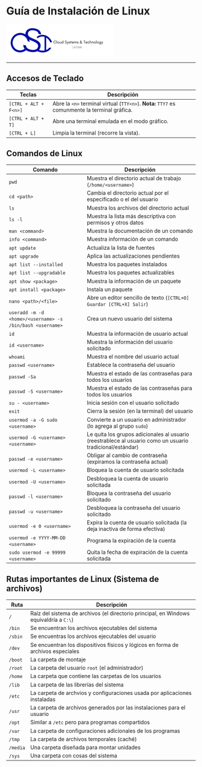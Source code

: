 # Guía de Instalación de Linux

[![CST Logo](./figures/logo.png)](https://cloud-systems-technology.com.mx)

---

## Accesos de Teclado

Teclas | Descripción
--- | ---
`[CTRL + ALT + F<n>]` | Abre la `<n>` terminal virtual (`TTY<n>`). **Nota:** `TTY7` es comunmente la terminal gráfica.
`[CTRL + ALT + T]` | Abre una terminal emulada en el modo gráfico.
`[CTRL + L]` | Limpia la terminal (recorre la vista).

## Comandos de Linux

Comando | Descripción
--- | ---
`pwd` | Muestra el directorio actual de trabajo (`/home/<username>`)
`cd <path>` | Cambia el directorio actual por el especificado o el del usuario
`ls` | Muestra los archivos del directorio actual
`ls -l` | Muestra la lista más descriptiva con permisos y otros datos
`man <command>` | Muestra la documentación de un comando
`info <command>` | Muestra información de un comando
`apt update` | Actualiza la lista de fuentes
`apt upgrade` | Aplica las actualizaciones pendientes
`apt list --installed` | Muestra los paquetes instalados
`apt list --upgradable` | Muestra los paquetes actualizables
`apt show <package>` | Muestra la información de un paquete
`apt install <package>` | Instala un paquete
`nano <path>/<file>` | Abre un editor sencillo de texto (`[CTRL+O] Guardar [CTRL+X] Salir`)
`useradd -m -d <home>/<username> -s /bin/bash <username>` | Crea un nuevo usuario del sistema
`id` | Muestra la información de usuario actual
`id <username>` | Muestra la información del usuario solicitado
`whoami` | Muestra el nombre del usuario actual
`passwd <username>` | Establece la contraseña del usuario
`passwd -Sa` | Muestra el estado de las contraseñas para todos los usuarios
`passwd -S <username>` | Muestra el estado de las contraseñas para todos los usuarios
`su - <username>` | Inicia sesión con el usuario solicitado
`exit` | Cierra la sesión (en la terminal) del usuario
`usermod -a -G sudo <username>` | Convierte a un usuario en administrador (lo agrega al grupo `sudo`)
`usermod -G <username> <username>` | Le quita los grupos adicionales al usuario (reestrablece al usuario como un usuario tradicional/estándar)
`passwd -e <username>` | Obligar al cambio de contraseña (expiramos la contraseña actual)
`usermod -L <username>` | Bloquea la cuenta de usuario solicitada
`usermod -U <username>` | Desbloquea la cuenta de usuario solicitada
`passwd -l <username>` | Bloquea la contraseña del usuario solicitado
`passwd -u <username>` | Desbloquea la contraseña del usuario solicitado
`usermod -e 0 <username>` | Expira la cuenta de usuario solicitada (la deja inactiva de forma efectiva)
`usermod -e YYYY-MM-DD <username>` | Programa la expiración de la cuenta
`sudo usermod -e 99999 <username>` | Quita la fecha de expiración de la cuenta solicitada

## Rutas importantes de Linux (Sistema de archivos)

Ruta | Descripción
--- | ---
`/` | Raíz del sistema de archivos (el directorio principal, en Windows equivaldría a `C:\`)
`/bin` | Se encuentran los archivos ejecutables del sistema
`/sbin` | Se encuentras los archivos ejecutables del usuario
`/dev` | Se encuentran los dispositivos físicos y lógicos en forma de archivos especiales
`/boot` | La carpeta de montaje
`/root` | La carpeta del usuario `root` (el administrador)
`/home` | La carpeta que contiene las carpetas de los usuarios
`/lib` | La carpeta de las librerías del sistema
`/etc` | La carpeta de archvios y configuraciones usada por aplicaciones instaladas
`/usr` | La carpeta de archivos generados por las instalaciones para el usuario
`/opt` | Similar a `/etc` pero para programas compartidos
`/var` | La carpeta de configuraciones adicionales de los programas
`/tmp` | La carpeta de archivos temporales (caché)
`/media` | Una carpeta diseñada para montar unidades
`/sys` | Una carpeta con cosas del sistema



